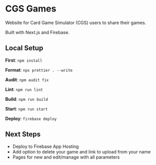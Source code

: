 # CGS Games

Website for Card Game Simulator (CGS) users to share their games.

Built with Next.js and Firebase.

## Local Setup

**First**: `npm install`

**Format**: `npx prettier . --write`

**Audit**: `npm audit fix`

**Lint**: `npm run lint`

**Build**: `npm run build`

**Start**: `npm run start`

**Deploy**: `firebase deploy`

## Next Steps

- Deploy to Firebase App Hosting
- Add option to delete your game and link to upload from your name
- Pages for new and edit/manage with all parameters
